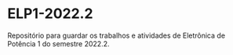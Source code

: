 # ELP1-2022.2

Repositório para guardar os trabalhos e atividades de Eletrônica de Potência 1 do semestre 2022.2.
